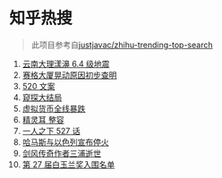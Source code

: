 # 知乎热搜

> 此项目参考自[justjavac/zhihu-trending-top-search](https://github.com/justjavac/zhihu-trending-top-search/blob/main/utils.ts)

<!-- BEGIN -->
  <!-- 最后更新时间:Fri May 21 2021 19:25:52 GMT+0000 (Coordinated Universal Time) -->
  1. [云南大理漾濞 6.4 级地震](https://www.zhihu.com/search?q=云南地震)
1. [赛格大厦晃动原因初步查明](https://www.zhihu.com/search?q=赛格大厦)
1. [520 文案](https://www.zhihu.com/search?q=520文案)
1. [窥探大结局](https://www.zhihu.com/search?q=窥探)
1. [虚拟货币全线暴跌](https://www.zhihu.com/search?q=币圈崩盘)
1. [精灵耳 整容](https://www.zhihu.com/search?q=精灵耳)
1. [一人之下 527 话](https://www.zhihu.com/search?q=一人之下)
1. [哈马斯与以色列宣布停火](https://www.zhihu.com/search?q=以色列哈马斯)
1. [剑风传奇作者三浦逝世](https://www.zhihu.com/search?q=剑风传奇)
1. [第 27 届白玉兰奖入围名单](https://www.zhihu.com/search?q=白玉兰奖)
  <!-- END -->